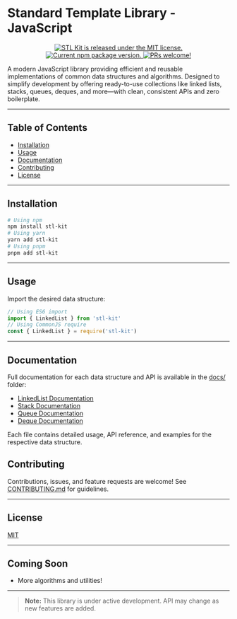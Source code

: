 # Standard Template Library - JavaScript

<p align="center">
  <a href="https://github.com/sshuvoo/javascript-stl/blob/master/LICENSE">
    <img src="https://img.shields.io/badge/license-MIT-blue.svg" alt="STL Kit is released under the MIT license." />
  </a>
  <a href="https://www.npmjs.org/package/stl-kit">
    <img src="https://img.shields.io/npm/v/stl-kit?color=brightgreen&label=npm%20package" alt="Current npm package version." />
  </a>
  <a href="https://github.com/sshuvoo/javascript-stl/pulls">
    <img src="https://img.shields.io/badge/PRs-welcome-brightgreen.svg" alt="PRs welcome!" />
  </a>
</p>

A modern JavaScript library providing efficient and reusable implementations of common data structures and algorithms. Designed to simplify development by offering ready-to-use collections like linked lists, stacks, queues, deques, and more—with clean, consistent APIs and zero boilerplate.

---

## Table of Contents

- [Installation](#installation)
- [Usage](#usage)
- [Documentation](#documentation)
- [Contributing](#contributing)
- [License](#license)

---

## Installation

```sh
# Using npm
npm install stl-kit
# Using yarn
yarn add stl-kit
# Using pnpm
pnpm add stl-kit
```

---

## Usage

Import the desired data structure:

```ts
// Using ES6 import
import { LinkedList } from 'stl-kit'
// Using CommonJS require
const { LinkedList } = require('stl-kit')
```

---

## Documentation

Full documentation for each data structure and API is available in the [docs/](./docs/) folder:

- [LinkedList Documentation](./docs/linked-list.md)
- [Stack Documentation](./docs/stack.md)
- [Queue Documentation](./docs/queue.md)
- [Deque Documentation](./docs/deque.md)

Each file contains detailed usage, API reference, and examples for the respective data structure.

## Contributing

Contributions, issues, and feature requests are welcome!
See [CONTRIBUTING.md](CONTRIBUTING.md) for guidelines.

---

## License

[MIT](LICENSE)

---

## Coming Soon

- More algorithms and utilities!

---

> **Note:** This library is under active development. API may change as new features are added.
